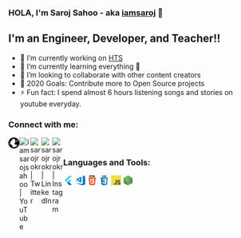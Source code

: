### HOLA, I'm Saroj Sahoo - aka [iamsaroj][website] 👋

## I'm an Engineer, Developer, and Teacher!!

- 🔭 I’m currently working on [HTS]
- 🌱 I’m currently learning everything 🤣
- 👯 I’m looking to collaborate with other content creators
- 🥅 2020 Goals: Contribute more to Open Source projects
- ⚡ Fun fact: I spend almost 6 hours listening songs and stories on youtube everyday.

### Connect with me:

[<img align="left" alt="iamsarojsahoo" width="22px" src="https://raw.githubusercontent.com/iconic/open-iconic/master/svg/globe.svg" />][website]
[<img align="left" alt="iamsarojsahoo | YouTube" width="22px" src="https://cdn.jsdelivr.net/npm/simple-icons@v3/icons/youtube.svg" />][youtube]
[<img align="left" alt="sarojrokr | Twitter" width="22px" src="https://cdn.jsdelivr.net/npm/simple-icons@v3/icons/twitter.svg" />][twitter]
[<img align="left" alt="sarojrokr | LinkedIn" width="22px" src="https://cdn.jsdelivr.net/npm/simple-icons@v3/icons/linkedin.svg" />][linkedin]
[<img align="left" alt="sarojrokr | Instagram" width="22px" src="https://cdn.jsdelivr.net/npm/simple-icons@v3/icons/instagram.svg" />][instagram]

<br />

### Languages and Tools:

<code><img height="20" src="https://raw.githubusercontent.com/github/explore/80688e429a7d4ef2fca1e82350fe8e3517d3494d/topics/flutter/flutter.png"></code>
<code><img height="20" src="https://raw.githubusercontent.com/github/explore/80688e429a7d4ef2fca1e82350fe8e3517d3494d/topics/visual-studio-code/visual-studio-code.png"></code>
<code><img height="20" src="https://raw.githubusercontent.com/github/explore/80688e429a7d4ef2fca1e82350fe8e3517d3494d/topics/html/html.png"></code>
<code><img height="20" src="https://raw.githubusercontent.com/github/explore/80688e429a7d4ef2fca1e82350fe8e3517d3494d/topics/css/css.png"></code>
<code><img height="20" src="https://raw.githubusercontent.com/github/explore/80688e429a7d4ef2fca1e82350fe8e3517d3494d/topics/javascript/javascript.png"></code>
<code><img height="20" src="https://raw.githubusercontent.com/github/explore/80688e429a7d4ef2fca1e82350fe8e3517d3494d/topics/nodejs/nodejs.png"></code>  

<br />
<br />

[website]: https://sarojonline.online
[twitter]: https://twitter.com/sarojrokr
[youtube]: https://www.youtube.com/channel/UCnWiKSQmcYUn5iviy6qRPvg
[instagram]: https://instagram.com/sarojrokr
[linkedin]: https://linkedin.com/in/sarojrokr
[HTS]: http://htspetrochem.com/
